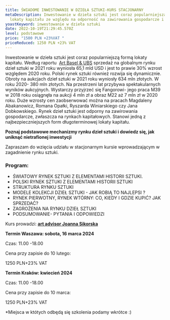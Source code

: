 ```yaml
---
title: ŚWIADOME INWESTOWANIE W DZIEŁA SZTUKI-KURS STACJONARNY
metaDescription: Inwestowanie w dzieła sztuki jest coraz popularniejszą formą
  lokaty kapitału ze względu na odporność na zawirowania gospodarcze i inflację
yoastKeyword: inwestowanie w dzieła sztuki
date: 2022-10-19T21:29:45.570Z
level: podstawowe
price: "1500 PLN +23%VAT "
priceReduced: 1250 PLN +23% VAT
---
```

 Inwestowanie w dzieła sztuki jest coraz popularniejszą formą lokaty kapitału. Według raportu  [Art Basel & UBS](https://www.artbasel.com/news/art-market-report) sprzedaż na globalnym rynku dzieł sztuki w 2021 roku wyniosła 65,1 mld USD i jest to prawie 30% wzrost względem 2020 roku. Polski rynek sztuki również rozwija się dynamicznie. Obroty na aukcjach dzieł sztuki w 2021 roku wyniosły 634 mln złotych. W roku 2020- 380 mln złotych. Na przestrzeni lat przybywa  spektakularnych wyników aukcyjnych. Wystarczy przyjrzeć się Fangorowi- jego praca M39 w 2018 roku osiągnęła na aukcji 4 mln zł a obraz M22 aż 7 mln zł w 2020 roku. Duże wzrosty cen zaobserwować można na pracach Magdaleny Abakanowicz, Romana Opałki, Ryszarda Winiarskiego czy Jana Dobkowskiego. Rynek dzieł sztuki jest odporny na zawirowania gospodarcze, zwłaszcza na rynkach kapitałowych. Stanowi jedną z najbezpieczniejszych form długoterminowej lokaty kapitału. 

**Poznaj podstawowe mechanizmy rynku dzieł sztuki i dowiedz się, jak uniknąć nietrafionej inwestycji**

Zapraszam do wzięcia udziału w stacjonarnym kursie wprowadzającym w zagadnienie rynku sztuki.

### **Program:**

* ŚWIATOWY  RYNEK SZTUKI Z ELEMENTAMI HISTORII SZTUKI.
* POLSKI RYNEK SZTUKI Z ELEMENTAMI HISTORII SZTUKI 
* STRUKTURA RYNKU SZTUKI 
* MODELE KOLEKCJI DZIEŁ SZTUKI - JAK ROBIĄ TO NAJLEPSI ?
* RYNEK PIERWOTNY, RYNEK WTÓRNY: CO, KIEDY I GDZIE KUPIĆ? JAK SPRZEDAĆ?
* ZAGROŻENIA NA RYNKU DZIEŁ SZTUKI
* PODSUMOWANIE- PYTANIA I ODPOWIEDZI

Kurs prowadzi: **[art advisor Joanna Sikorska ](https://artdivision.pl/zespol/artadvisor-joannasikorska)**

**Termin Waszawa: sobota, 16 marca 2024**

Czas: 11.00 -18.00  

Cena przy zapisie do 10 lutego: 

1250 PLN+23% VAT

**Termin Kraków: kwiecień 2024** 

Czas: 11.00 -18.00  

Cena przy zapisie do 10 marca: 

1250 PLN+23% VAT

\*Miejsca w któtych odbędą się szkolenia podamy wkrótce :)
